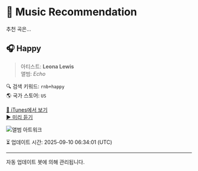 
# 🎵 Music Recommendation

추천 곡은...

## 🎧 Happy  
> 아티스트: **Leona Lewis**  
> 앨범: _Echo_  

🔍 검색 키워드: `rnb+happy`  
🌎 국가 스토어: `US`

[🔗 iTunes에서 보기](https://music.apple.com/us/album/happy/339299742?i=339299820&uo=4)  
[▶️ 미리 듣기](https://audio-ssl.itunes.apple.com/itunes-assets/AudioPreview115/v4/b3/26/a5/b326a530-d28e-6be3-5eee-a4fa1503cbfb/mzaf_4232389083863379373.plus.aac.p.m4a)

![앨범 아트워크](https://is1-ssl.mzstatic.com/image/thumb/Music/3a/24/d1/mzi.ovprnmpw.jpg/100x100bb.jpg)

⏳ 업데이트 시간: 2025-09-10 06:34:01 (UTC)

---
자동 업데이트 봇에 의해 관리됩니다.
